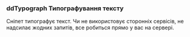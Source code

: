 
<meta http-equiv="Content-Type" content="text/html; charset=utf-8">
<h3>ddTypograph Типографування тексту </h3>
Сніпет типографує текст. Чи не використовує сторонніх сервісів, не надсилає жодних запитів, все робиться прямо у вас на сервері.
